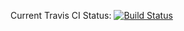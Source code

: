 Current Travis CI Status: [![Build Status](https://travis-ci.org/alexgoncharov06/testWork.svg?branch=master)](https://travis-ci.org/alexgoncharov06/testWork)